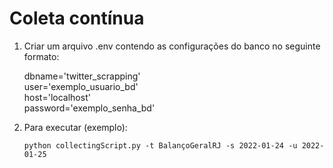 
# Coleta contínua

1. Criar um arquivo .env contendo as configurações do banco no seguinte formato:

      dbname='twitter_scrapping'\
      user='exemplo_usuario_bd'\
      host='localhost'\
      password='exemplo_senha_bd'
      
2. Para executar (exemplo):

      `python collectingScript.py -t BalançoGeralRJ -s 2022-01-24 -u 2022-01-25`



